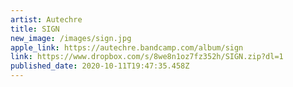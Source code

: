 ```yaml
---
artist: Autechre
title: SIGN
new_image: /images/sign.jpg
apple_link: https://autechre.bandcamp.com/album/sign
link: https://www.dropbox.com/s/8we8n1oz7fz352h/SIGN.zip?dl=1
published_date: 2020-10-11T19:47:35.458Z
---
```

